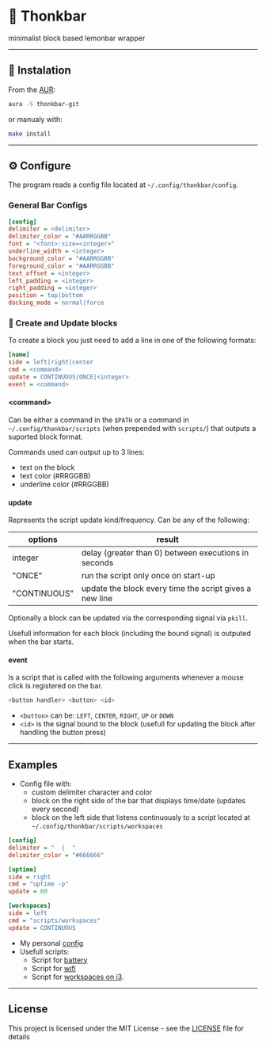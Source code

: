 # 🤔 Thonkbar

minimalist block based lemonbar wrapper

---

## :link: Instalation

From the [AUR](https://aur.archlinux.org/packages/thonkbar-git/):
```bash
aura -S thonkbar-git
```
or manualy
with:

```bash
make install
```

---

## ⚙️ Configure

The program reads a config file located at `~/.config/thonkbar/config`.


### General Bar Configs

```ini
[config]
delimiter = <delimiter>
delimiter_color = "#AARRGGBB"
font = "<font>:size=<integer>"
underline_width = <integer>
background_color = "#AARRGGBB"
foreground_color = "#AARRGGBB"
text_offset = <integer>
left_padding = <integer>
right_padding = <integer>
position = top|bottom
docking_mode = normal|force
```

### 📡 Create and Update blocks

To create a block you just need to add a line in one of the following formats:

```ini
[name]
side = left|right|center
cmd = <command>
update = CONTINUOUS|ONCE|<integer>
event = <command>
```

#### \<command\>

Can be either a command in the `$PATH` or a command in
`~/.config/thonkbar/scripts` (when prepended with `scripts/`) that outputs a suported block format.

Commands used can output up to 3 lines:
 - text on the block
 - text color (#RRGGBB)
 - underline color (#RRGGBB)

#### update

Represents the script update kind/frequency. Can be any of the following:

| options      | result                                                  |
| ------------ | --------------------------------------------------------|
| integer      | delay (greater than 0) between executions in seconds    |
| "ONCE"       | run the script only once on start-up                    |
| "CONTINUOUS" | update the block every time the script gives a new line |

Optionally a block can be updated via the corresponding signal via `pkill`.

Usefull information for each block (including the bound signal) is outputed when
the bar starts.

#### event
Is a script that is called with the following arguments whenever a mouse click
is registered on the bar.

```bash
<button handler> <button> <id>
```

 - `<button>` can be: `LEFT`, `CENTER`, `RIGHT`, `UP` or `DOWN`
 - `<id>` is the signal bound to the block (usefull for updating the block after
     handling the button press)

---

## Examples

* Config file with:
  * custom delimiter character and color
  * block on the right side of the bar that displays time/date (updates every second)
  * block on the left side that listens continuously to a script located at `~/.config/thonkbar/scripts/workspaces`

```ini
[config]
delimiter = "  |  "
delimiter_color = "#666666"

[uptime]
side = right
cmd = "uptime -p"
update = 60

[workspaces]
side = left
cmd = "scripts/workspaces"
update = CONTINUOUS
 ```

* My personal [config](https://github.com/JoseFilipeFerreira/toolbelt/blob/master/powertools/thonkbar/config)
* Usefull scripts:
  * Script for [battery](https://github.com/JoseFilipeFerreira/toolbelt/blob/master/powertools/thonkbar/scripts/battery)
  * Script for [wifi](https://github.com/JoseFilipeFerreira/toolbelt/blob/master/powertools/thonkbar/scripts/wifi)
  * Script for [workspaces on i3](https://github.com/JoseFilipeFerreira/toolbelt/blob/master/powertools/thonkbar/scripts/workspaces).

---

## License
This project is licensed under the MIT License - see the [LICENSE](LICENSE) file for details
